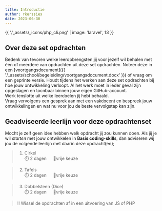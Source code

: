 ```yaml
---
title: Introductie
author: rkerssies
date: 2023-06-30
---
```


{{ '/_assets/_icons/php_cli.png'  | image: 'laravel', 13 }}

## Over deze set opdrachten
Bedenk van tevoren welke leeropbrengsten jij voor jezelf wil behalen met één of meerdere van opdrachten
uit deze set opdrachten. Noteer deze in een [voortgangsdocument]({{ '/_assets/school/begeleiding/voortgangsdocument.docx' }})
of vraag om een geprinte versie. Houdt tijdens het werken aan deze set opdrachten bij hoe jouw ontwikkeling verloopt.
Al het werk moet in ieder geval zijn opgeslagen en toonbaar binnen jouw eigen GitHub-account.   
Werk tenslotte uit welke leerdoelen jij hebt behaald. <br>
Vraag vervolgens een gesprek aan met een vakdocent en bespreek jouw ontwikkelingen en wat nu voor jou de beste vervolgstap kan zijn.

## Geadviseerde leerlijn voor deze opdrachtenset
Mocht je zelf geen idee hebben welk opdracht jij zou kunnen doen.
Als jij je wil *starten* met jouw ontwikkelen in **Basis coding-skills**,
dan adviseren wij jou de volgende leerlijn met daarin deze opdracht(en);
> 1.  Cirkel<br>
> ⏱️ 2 dagen &emsp; 🪽vrije keuze

> 2. Tafels<br>
> ⏱️ 2 dagen &emsp; 🪽vrije keuze

> 3. Dobbelsteen (Dice)<br>
> ⏱️ 2 dagen &emsp; 🪽vrije keuze

> ‼️ Wissel de opdrachten af in een uitvoering van JS of PHP

